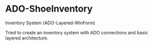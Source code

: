 # ADO-ShoeInventory
Inventory System (ADO-Layered-WinForm)

Tried to create an inventory system with ADO connections and basic layered architecture.
